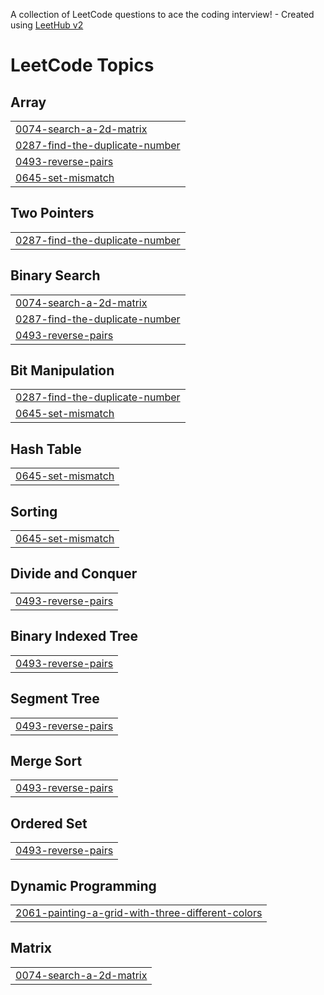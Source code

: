 A collection of LeetCode questions to ace the coding interview! - Created using [LeetHub v2](https://github.com/arunbhardwaj/LeetHub-2.0)
<!---LeetCode Topics Start-->
# LeetCode Topics
## Array
|  |
| ------- |
| [0074-search-a-2d-matrix](https://github.com/sriinu12/Leetcode/tree/master/0074-search-a-2d-matrix) |
| [0287-find-the-duplicate-number](https://github.com/sriinu12/Leetcode/tree/master/0287-find-the-duplicate-number) |
| [0493-reverse-pairs](https://github.com/sriinu12/Leetcode/tree/master/0493-reverse-pairs) |
| [0645-set-mismatch](https://github.com/sriinu12/Leetcode/tree/master/0645-set-mismatch) |
## Two Pointers
|  |
| ------- |
| [0287-find-the-duplicate-number](https://github.com/sriinu12/Leetcode/tree/master/0287-find-the-duplicate-number) |
## Binary Search
|  |
| ------- |
| [0074-search-a-2d-matrix](https://github.com/sriinu12/Leetcode/tree/master/0074-search-a-2d-matrix) |
| [0287-find-the-duplicate-number](https://github.com/sriinu12/Leetcode/tree/master/0287-find-the-duplicate-number) |
| [0493-reverse-pairs](https://github.com/sriinu12/Leetcode/tree/master/0493-reverse-pairs) |
## Bit Manipulation
|  |
| ------- |
| [0287-find-the-duplicate-number](https://github.com/sriinu12/Leetcode/tree/master/0287-find-the-duplicate-number) |
| [0645-set-mismatch](https://github.com/sriinu12/Leetcode/tree/master/0645-set-mismatch) |
## Hash Table
|  |
| ------- |
| [0645-set-mismatch](https://github.com/sriinu12/Leetcode/tree/master/0645-set-mismatch) |
## Sorting
|  |
| ------- |
| [0645-set-mismatch](https://github.com/sriinu12/Leetcode/tree/master/0645-set-mismatch) |
## Divide and Conquer
|  |
| ------- |
| [0493-reverse-pairs](https://github.com/sriinu12/Leetcode/tree/master/0493-reverse-pairs) |
## Binary Indexed Tree
|  |
| ------- |
| [0493-reverse-pairs](https://github.com/sriinu12/Leetcode/tree/master/0493-reverse-pairs) |
## Segment Tree
|  |
| ------- |
| [0493-reverse-pairs](https://github.com/sriinu12/Leetcode/tree/master/0493-reverse-pairs) |
## Merge Sort
|  |
| ------- |
| [0493-reverse-pairs](https://github.com/sriinu12/Leetcode/tree/master/0493-reverse-pairs) |
## Ordered Set
|  |
| ------- |
| [0493-reverse-pairs](https://github.com/sriinu12/Leetcode/tree/master/0493-reverse-pairs) |
## Dynamic Programming
|  |
| ------- |
| [2061-painting-a-grid-with-three-different-colors](https://github.com/sriinu12/Leetcode/tree/master/2061-painting-a-grid-with-three-different-colors) |
## Matrix
|  |
| ------- |
| [0074-search-a-2d-matrix](https://github.com/sriinu12/Leetcode/tree/master/0074-search-a-2d-matrix) |
<!---LeetCode Topics End-->
